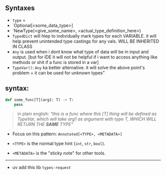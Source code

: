 ## Syntaxes
- `type` <variableName>= <define some types here>
- `Optional[<some_data_type>] 
- `NewType(<give_some_name>, <actual_type_definition_here>)
- `TypedDict` will hlep to individually mark types for each VARIABLE. it will help prevent unintended type castings for any vals. WILL BE INHERITED IN CLASS
- `Any` is used when i dont know what type of data will be in input and output. [but for IDE it will not be helpful if i want to access anything like methods or shit if a func is stored in a var]
- `TypeVar()`: `Any` ka better alternative. it will solve the above point's problem + it can be used for unknown types"
## syntax: 
```python
def some_func[T](arg1: T) -> T:
    pass
```

> in plain english: *"this is a func where this [T] thing will be defined as TypeVar, which will take arg1 as argument with type T, WHICH WILL RETURN THE **SAME** TYPE"*

- Focus on this pattern: `Annotated[<TYPE>, <METADATA>]`

-   `<TYPE>` is the normal type hint (`int`, `str`, `bool`).
    
-   `<METADATA>` is the "sticky note" for other tools.




---
- uv add this lib `types-request`  
